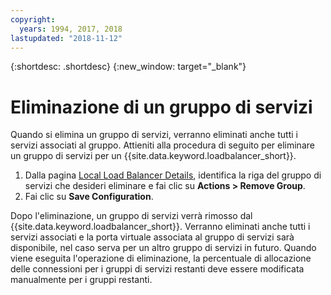 ```yaml
---
copyright:
  years: 1994, 2017, 2018
lastupdated: "2018-11-12"
---
```


{:shortdesc: .shortdesc}
{:new_window: target="_blank"}

# Eliminazione di un gruppo di servizi

Quando si elimina un gruppo di servizi, verranno eliminati anche tutti i servizi associati al gruppo. Attieniti alla procedura di seguito per eliminare un gruppo di servizi per un {{site.data.keyword.loadbalancer_short}}.

1. Dalla pagina [Local Load Balancer Details](view-all-load-balancers.html), identifica la riga del gruppo di servizi che desideri eliminare e fai clic su **Actions > Remove Group**.
2. Fai clic su **Save Configuration**.

Dopo l'eliminazione, un gruppo di servizi verrà rimosso dal {{site.data.keyword.loadbalancer_short}}. Verranno eliminati anche tutti i servizi associati e la porta virtuale associata al gruppo di servizi sarà disponibile, nel caso serva per un altro gruppo di servizi in futuro. Quando viene eseguita l'operazione di eliminazione, la percentuale di allocazione delle connessioni per i gruppi di servizi restanti deve essere modificata manualmente per i gruppi restanti.
